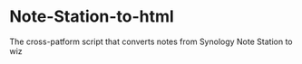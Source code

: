 # Note-Station-to-html
The cross-patform script that converts notes from Synology Note Station to wiz
